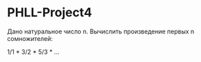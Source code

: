 # PHLL-Project4

Дано натуральное число n. Вычислить произведение первых n сомножителей:

1/1 * 3/2 * 5/3 * ... 
